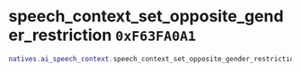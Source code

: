 # speech_context_set_opposite_gender_restriction `0xF63FA0A1`

```lua
natives.ai_speech_context.speech_context_set_opposite_gender_restriction(_unk0 --[[ number ]])
```